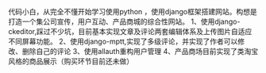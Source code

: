 代码小白，从完全不懂开始学习使用python ，使用django框架搭建网站。构想是打造一个集公司宣传，用户互动、产品商城的综合性网站。
1、使用django-ckeditor,踩过不少坑，目前基本实现文章及评论两套编辑体系及上传图片自适应不同屏幕功能。
2、使用django-mptt,实现了多级评论，并实现了作者可以修改、删除自己的评论
3、使用allauth重构用户管理
4、产品商场目前实现了类淘宝风格的商品展示（购买环节目前还未做）
